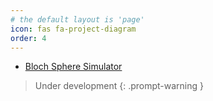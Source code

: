 ```yaml
---
# the default layout is 'page'
icon: fas fa-project-diagram
order: 4
---
```


- [Bloch Sphere Simulator](https://mertcincinoglu.github.io)

> Under development
{: .prompt-warning }
